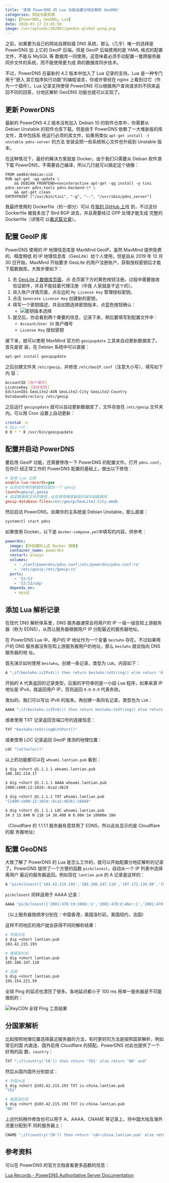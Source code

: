 ```yaml
---
title: '使用 PowerDNS 的 Lua 功能自建分地区解析 GeoDNS'
categories: 网站与服务端
tags: [PowerDNS, GeoDNS, Lua]
date: 2020-01-17 23:45:58
image: /usr/uploads/202001/geodns-global-ping.png
---
```


之前，如果要为自己的网站自建权威 DNS 系统，那么（几乎）唯一的选择是 PowerDNS 加
上它的 GeoIP 后端。但是 GeoIP 后端使用的是 YAML 格式的配置文件，不能与 MySQL 等
数据库一同使用。这意味着必须手动配置一套跨服务器同步文件的系统，而不能使用更为成
熟的数据库同步技术。

不过，PowerDNS 在最新的 4.2 版本中加入了 Lua 记录的支持。Lua 是一种专门用于“嵌入
其它程序执行功能”的编程语言，你或许曾经在 nginx 上看到过它（作为一个插件）。Lua
记录支持使得 PowerDNS 可以根据用户查询请求的不同来返回不同的回答，分地区解析
GeoDNS 功能也就可以实现了。

## 更新 PowerDNS

最新的 PowerDNS 4.2 版本没有加入 Debian 10 的软件仓库中，你需要从 Debian
Unstable 的软件仓库下载。但是由于 PowerDNS 依赖了一大堆新版的库文件，其中包括系
统运行必须的库文件，如果用类似 `apt-get install -t unstable pdns-server` 的方法
安装会把一些系统核心文件也升级到 Unstable 版本。

在这种情况下，最好的解决方案就是 Docker。由于我们只需要从 Debian 软件源下载
PowerDNS，不需要自己编译，所以几行就可以搞定这个镜像：

```docker
FROM amd64/debian:sid
RUN apt-get -qq update \
    && DEBIAN_FRONTEND=noninteractive apt-get -qq install -y tini pdns-server pdns-tools pdns-backend-\* \
    && apt-get clean
ENTRYPOINT ["/usr/bin/tini", "-g", "--", "/usr/sbin/pdns_server"]
```

我最终使用的 Dockerfile（的一部分）可以
在[我的 GitHub 上](https://github.com/xddxdd/dockerfiles/blob/53295f2641dce30072f0f2ac5dd631e1f0b35687/dockerfiles/powerdns-bird/template.Dockerfile)找
到，不过这份 Dockerfile 被我多加了 Bird BGP 进去，并且需要经过 GPP 处理才能生成
完整的 Dockerfile（详情可
以[看这篇文章](/article/modify-website/gpp-preprocess-dockerfile-include-if.lantian/)）。

## 配置 GeoIP 库

PowerDNS 使用的 IP 地理信息库是 MaxMind GeoIP。虽然 MaxMind 提供免费的、精度稍低
的 IP 地理信息库（GeoLite）给个人使用，但是自从 2019 年 12 月 30 日开始，MaxMind
开始要求 GeoLite 的用户注册账户，获取授权密钥后才能下载数据库。大致步骤如下：

1. 去 [GeoLite 2 数据库页面](https://dev.maxmind.com/geoip/geoip2/geolite2/)，点
   击页面下方的黄色按钮注册。过程中需要接收验证邮件，并且不能挂着代理注册（毕竟
   人家就是干这个的）。
2. 进入账户详情页面，点左边的 `My License Key` 管理授权密钥。
3. 点击 `Generate License Key` 创建新的密钥，
4. 填写一个密钥描述，并且如图选择密钥版本，点蓝色按钮确认：
   - ![密钥版本选择](../../../../usr/uploads/202001/maxmind-license-version.png)
5. 提交后，你会看到两个重要的信息，记录下来，稍后要填写到配置文件中：
   - `Account/User ID` 账户编号
   - `License Key` 授权密钥

接下来，就可以使用 MaxMind 官方的 `geoipupdate` 工具来自动更新数据库了。首先是安
装，在 Debian 系统中可以直接：

```bash
apt-get install geoipupdate
```

之后创建文件夹 `/etc/geoip`，并修改 `/etc/GeoIP.conf`（注意大小写），填写如下内
容：

```bash
AccountID [账户编号]
LicenseKey [授权密钥]
EditionIDs GeoLite2-ASN GeoLite2-City GeoLite2-Country
DatabaseDirectory /etc/geoip
```

之后运行 `geoipupdate` 就可以自动更新数据库了，文件存放在 `/etc/geoip` 文件夹
内。可以用 Cron 设置上自动更新：

```bash
crontab -e
# 加上一行：
0 0 * * 0 /usr/bin/geoipupdate
```

## 配置并启动 PowerDNS

要启用 GeoIP 功能，还需要修改一下 PowerDNS 的配置文件。打开 `pdns.conf`，在你已
经正常工作的 PowerDNS 配置的基础上，做出以下修改：

```ini
# 启用 Lua 记录
enable-lua-records=yes
# 此处在你用的数据库后面加一个 geoip
launch=gmysql,geoip
# 指定数据库文件的路径，此处使用精度最高的城市级数据库
geoip-database-files=/etc/geoip/GeoLite2-City.mmdb
```

然后启动 PowerDNS。如果你的主系统是 Debian Unstable，那么直接：

```bash
systemctl start pdns
```

如果使用 Docker，以下是 `docker-compose.yml`中填写的内容，供参考：

```yaml
powerdns:
  image: [你创建的上述 Docker 镜像]
  container_name: powerdns
  restart: always
  volumes:
    - './conf/powerdns/pdns.conf:/etc/powerdns/pdns.conf:ro'
    - '/etc/geoip:/etc/geoip:ro'
  ports:
    - '53:53'
    - '53:53/udp'
  depends_on:
    - mysql
```

## 添加 Lua 解析记录

在现代 DNS 解析体系里，DNS 服务器通常会将用户的 IP 一级一级告知上游服务器（称为
EDNS），从而让服务器根据用户 IP 分配最近的服务器地址。

在 PowerDNS Lua 中，用户的 IP 地址作为一个变量 `bestwho` 存在。不过如果用户的
DNS 服务器没有告知上游服务器用户的地址，那么 `bestwho` 就会指向 DNS 服务器的地
址。

首先演示如何使用 `bestwho`。创建一条记录，类型为 `LUA`，内容如下：

```bash
A ";if(bestwho:isIPv4()) then return bestwho:toString() else return '0.0.0.0' end"
```

开始的 A 代表返回的记录类型，后面的字符串则是一小段 Lua 程序，如果来源 IP 地址是
IPv4，就返回用户 IP，否则返回 `0.0.0.0` 代表失败。

类似的，我们可以写出 IPv6 的版本。再创建一条同名记录，类型也为 `LUA`：

```bash
AAAA ";if(bestwho:isIPv6()) then return bestwho:toString() else return '::' end"
```

或者使用 TXT 记录返回含端口号的连接信息：

```bash
TXT "bestwho:toStringWithPort()"
```

或者使用 LOC 记录返回 GeoIP 推测的地理位置：

```bash
LOC "latlonloc()"
```

以上的功能都可以在 `whoami.lantian.pub` 看到：

```bash
$ dig +short @1.1.1.1 whoami.lantian.pub
108.162.214.17

$ dig +short @1.1.1.1 AAAA whoami.lantian.pub
2400:cb00:12:1024::6ca2:d619

$ dig +short @1.1.1.1 TXT whoami.lantian.pub
"[2400:cb00:12:1024::6ca2:d626]:16668"

$ dig +short @1.1.1.1 LOC whoami.lantian.pub
34 3 15.840 N 118 14 38.400 W 0.00m 1m 10000m 10m
```

（Cloudflare 的 1.1.1.1 服务器有意禁用了 EDNS，所以此处显示的是 Cloudflare 的服
务器地址）

## 配置 GeoDNS

大致了解了 PowerDNS 的 Lua 是怎么工作的，就可以开始配置分地区解析的记录
了。PowerDNS 提供了一个方便的函数 `pickclosest`，自动从一个 IP 列表中选择离用户
最近的服务器返回。例如现在 `lantian.pub` 的 A 记录是这样的：

```bash
A "pickclosest({'103.42.215.193','185.186.147.110','107.172.134.89','195.154.221.59'})"
```

`pickclosest` 同样适用于 AAAA 记录：

```bash
AAAA "pickclosest({'2001:470:19:10bb::1','2001:470:d:46e::1','2001:470:1f07:54d::1','2001:470:1f13:28::1'})"
```

（以上服务器按顺序分别在：中国香港，美国洛杉矶，美国纽约，法国）

这样不同地区的用户就会获得不同的解析结果：

```bash
# 中国大陆
$ dig +short lantian.pub
103.42.215.193

# 美国洛杉矶
$ dig +short lantian.pub
185.186.147.110

# 法国
$ dig +short lantian.pub
195.154.221.59
```

全球 Ping 的延迟也漂亮了很多。各地延迟都小于 100 ms 用单一服务器是不可能做到的：

![KeyCDN 全球 Ping 工具结果](../../../../usr/uploads/202001/geodns-global-ping.png)

## 分国家解析

比起按照地理位置选择最近服务器的方法，有时更好的方法是按照国家解析，例如常见的国
内直连、国外启用 Cloudflare 的搭配。PowerDNS 对此也提供了一个好用的函
数，`country`：

```bash
TXT ";if(country('CN')) then return 'YES' else return 'NO' end"
```

然后从国内国外分别尝试：

```bash
# 中国大陆
$ dig +short @103.42.215.193 TXT is-china.lantian.pub
"YES"

# 美国洛杉矶
$ dig +short @103.42.215.193 TXT is-china.lantian.pub
"NO"
```

上述代码稍作修改也可以用于 A、AAAA、CNAME 等记录上，将中国大陆及海外流量分配到不
同的服务器上：

```bash
CNAME ";if(country('CN')) then return 'cdn-china.lantian.pub' else return 'cdn-overseas.lantian.pub' end"
```

## 参考资料

可以在 PowerDNS 的官方文档查看更多函数的信息：

[Lua Records - PowerDNS Authoritative Server Documentation](https://doc.powerdns.com/authoritative/lua-records/index.html)
